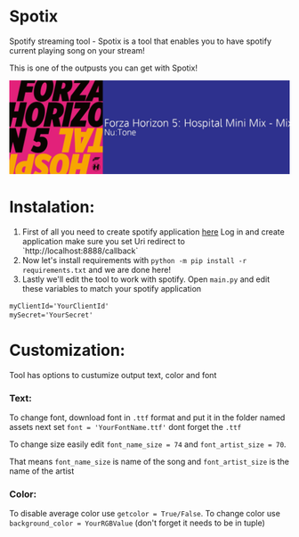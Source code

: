 # Spotix
Spotify streaming tool - Spotix is a tool that enables you to have spotify current playing song on your stream!

This is one of the outpusts you can get with Spotix!

![This is output](https://github.com/wrexik/Spotix/blob/main/output/output.jpeg)

# Instalation:
1. First of all you need to create spotify application [here]([https://pages.github.com/](https://developer.spotify.com/dashboard/applications))
  Log in and create application make sure you set Uri redirect to `http://localhost:8888/callback`
2. Now let's install requirements with `python -m pip install -r requirements.txt` and we are done here!
3. Lastly we'll edit the tool to work with spotify. Open `main.py` and edit these variables to match your spotify application
```
myClientId='YourClientId'
mySecret='YourSecret'
```
# Customization:
Tool has options to custumize output text, color and font

### Text:
To change font, download font in `.ttf` format and put it in the folder named assets
next set `font = 'YourFontName.ttf'` dont forget the `.ttf`

To change size easily edit `font_name_size = 74` and `font_artist_size = 70`.

That means `font_name_size` is name of the song
and `font_artist_size` is the name of the artist

### Color:
To disable average color use `getcolor = True/False`.
To change color use `background_color = YourRGBValue` (don't forget it needs to be in tuple)
